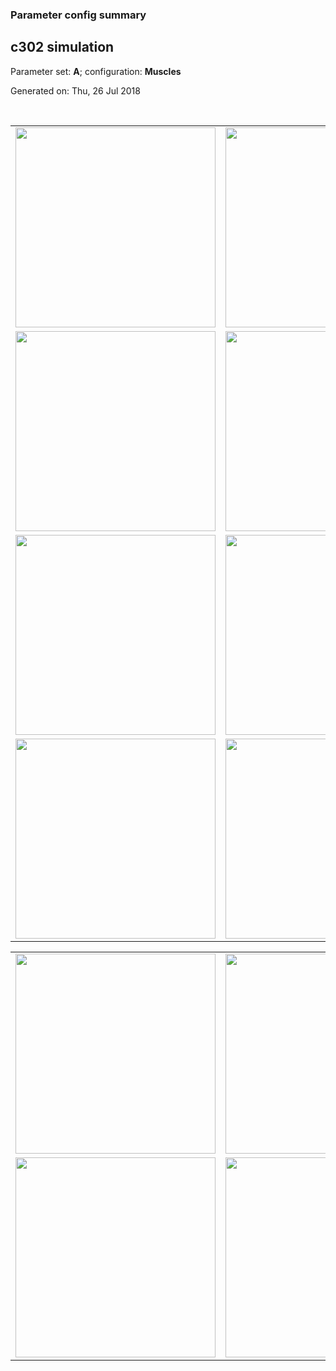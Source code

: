 ### Parameter config summary 
<h2>c302 simulation</h2>
<p>Parameter set: <b>A</b>; configuration: <b>Muscles</b></p>
<p>Generated on: Thu, 26 Jul 2018</p><br/>
<table>

<tr>
  <td><a href="images/neurons_A_Muscles.png"><img alt=" " src="images/neurons_A_Muscles.png" height="320"/></a></td>
  <td><a href="images/traces_neuron_Muscles_A.png"><img alt=" " src="images/traces_neuron_Muscles_A.png" height="320"/></a></td>
</tr>

<tr>
  <td><a href="images/neuron_activity_A_Muscles.png"><img alt=" " src="images/neuron_activity_A_Muscles.png" height="320"/></a></td>
  <td><a href="images/traces_neuron_activity_Muscles_A.png"><img alt=" " src="images/traces_neuron_activity_Muscles_A.png" height="320"/></a></td>
</tr>

<tr>
  <td><a href="images/muscles_A_Muscles.png"><img alt=" " src="images/muscles_A_Muscles.png" height="320"/></a></td>
  <td><a href="images/traces_muscles_Muscles_A.png"><img alt=" " src="images/traces_muscles_Muscles_A.png" height="320"/></a></td>
</tr>

<tr>
  <td><a href="images/muscle_activity_A_Muscles.png"><img alt=" " src="images/muscle_activity_A_Muscles.png" height="320"/></a></td>
  <td><a href="images/traces_muscles_activity_Muscles_A.png"><img alt=" " src="images/traces_muscles_activity_Muscles_A.png" height="320"/></a></td>
</tr>
</table>
<table>

<tr><td><a href="images/c302_A_Muscles_exc_to_neurons.png"><img alt=" " src="images/c302_A_Muscles_exc_to_neurons.png" height="320"/></a></td>

  <td><a href="images/c302_A_Muscles_inh_to_neurons.png"><img alt=" " src="images/c302_A_Muscles_inh_to_neurons.png" height="320"/></a></td>

  <td><a href="images/c302_A_Muscles_elec_neurons_neurons.png"><img alt=" " src="images/c302_A_Muscles_elec_neurons_neurons.png" height="320"/></a></td></tr>

<tr><td><a href="images/c302_A_Muscles_exc_to_muscles.png"><img alt=" " src="images/c302_A_Muscles_exc_to_muscles.png" height="320"/></a></td>

  <td><a href="images/c302_A_Muscles_inh_to_muscles.png"><img alt=" " src="images/c302_A_Muscles_inh_to_muscles.png" height="320"/></a></td></tr>
</table>
